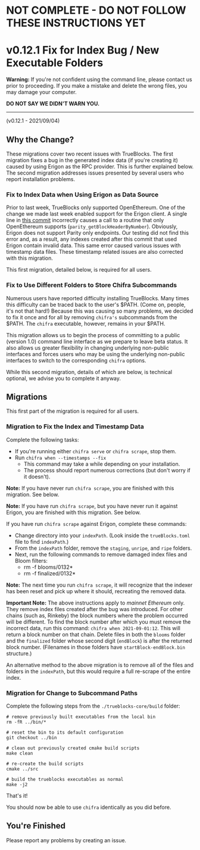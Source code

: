# NOT COMPLETE - DO NOT FOLLOW THESE INSTRUCTIONS YET

# v0.12.1 Fix for Index Bug / New Executable Folders

**Warning:** If you're not confident using the command line, please contact us prior to proceeding. If you make a mistake and delete the wrong files, you may damage your computer.

**DO NOT SAY WE DIDN'T WARN YOU.**

---

(v0.12.1 - 2021/09/04)

## Why the Change?

These migrations cover two recent issues with TrueBlocks. The first migration fixes a bug in the generated
index data (if you're creating it) caused by using Erigon as the RPC provider. This is further explained below. The second
migration addresses issues presented by several users who report installation problems.

### Fix to Index Data when Using Erigon as Data Source

Prior to last week, TrueBlocks only supported OpenEthereum. One of the change we made last week enabled support for the Erigon client. A single line in [this commit](https://github.com/TrueBlocks/trueblocks-core/commit/af24fe5db5af8b28a30453a77b67ef15b75d08bf) incorrectly causes a call to a routine that only OpenEthereum supports (`parity_getBlockHeaderByNumber`). Obviously, Erigon does  not support Parity only endpoints. Our testing did not find this error and, as a result, any indexes created after this commit that used Erigon contain invalid data. This same error caused various issues with timestamp data files. These timestamp related issues are also corrected with this migration.

This first migration, detailed below, is required for all users.

### Fix to Use Different Folders to Store Chifra Subcommands

Numerous users have reported difficulty installing TrueBlocks. Many times this difficulty can be
traced back to the user's $PATH. (Come on, people, it's not that hard!) Because this was causing so many
problems, we decided to fix it once and for all by removing `chifra's` subcommands from the $PATH. The `chifra` executable, however, remains in your $PATH.

This migration allows us to begin the process of committing to a public (version 1.0) command line interface as
we prepare to leave beta status. It also allows us greater flexibility in changing underlying non-public interfaces and forces users who may be using the underlying non-public interfaces to switch to the corresponding `chifra` options. 

While this second migration, details of which are below, is technical optional, we advise you to complete it anyway.

## Migrations

This first part of the migration is required for all users.

### Migration to Fix the Index and Timestamp Data

Complete the following tasks:

- If you're running either `chifra serve` or `chifra scrape`, stop them.
- Run `chifra when --timestamps --fix`
  - This command may take a while depending on your installation.
  - The process should report numerous corrections (but don't worry if it doesn't).

**Note:** If you have never run `chifra scrape`, you are finished with this migration. See below.

**Note:** If you have run `chifra scrape`, but you have never run it against Erigon, you are finished with this migration. See below.

If you have run `chifra scrape` against Erigon, complete these commands:

- Change directory into your `indexPath`. (Look inside the `trueBlocks.toml` file to find `indexPath`.)
- From the `indexPath` folder, remove the `staging`, `unripe`, and `ripe` folders.
- Next, run the following commands to remove damaged index files and Bloom filters:
  - rm -f blooms/0132*
  - rm -f finalized/0132*

**Note:** The next time you run `chifra scrape`, it will recognize that the indexer has been reset and
pick up where it should, recreating the removed data.

**Important Note:** The above instructions apply to *mainnet Ethereum* only. They remove index files created
after the bug was introduced. For other chains (such as, Rinkeby) the block numbers where the problem occurred will be different. To find the block number after which you must remove the incorrect data, run this command: `chifra when 2021-09-01:12`. This will return a block number on that chain. Delete files in both the `blooms` folder and the `finalized` folder whose second digit (`endBlock`) is after the returned block number. (Filenames in those folders have
`startBlock-endBlock.bin` structure.)

An alternative method to the above migration is to remove all of the files and folders in the `indexPath`, but this
would require a full re-scrape of the entire index.

### Migration for Change to Subcommand Paths

Complete the following steps from the `./trueblocks-core/build` folder:

```[bash]
# remove previously built executables from the local bin
rm -fR ../bin/*

# reset the bin to its default configuration
git checkout ../bin

# clean out previously created cmake build scripts
make clean

# re-create the build scripts
cmake ../src

# build the trueblocks executables as normal
make -j2
```

That's it!

You should now be able to use `chifra` identically as you did before.

## You're Finished

Please report any problems by creating an issue.
